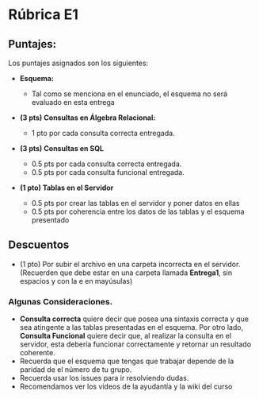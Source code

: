 # Rúbrica E1

## Puntajes: 

Los puntajes asignados son los siguientes:

- **Esquema:** 
  - Tal como se menciona en el enunciado, el esquema no será evaluado en esta entrega

- **(3 pts) Consultas en Álgebra Relacional:** 
  - 1 pto por cada consulta correcta entregada.

- **(3 pts) Consultas en SQL**
  - 0.5 pts por cada consulta correcta entregada.
  - 0.5 pts por cada consulta funcional entregada.

- **(1 pto) Tablas en el Servidor**
  - 0.5 pts por crear las tablas en el servidor y poner datos en ellas
  - 0.5 pts por coherencia entre los datos de las tablas y el esquema presentado

## Descuentos

- (1 pto) Por subir el archivo en una carpeta incorrecta en el servidor.(Recuerden que debe estar en una carpeta llamada **Entrega1**, sin espacios y con la e en mayúsulas)

### Algunas Consideraciones.

- **Consulta correcta** quiere decir que posea una sintaxis correcta y que sea atingente a las tablas presentadas en el esquema. Por otro lado, **Consulta Funcional** quiere decir que, al realizar la consulta en el servidor, esta debería funcionar correctamente y retornar un resultado coherente.
- Recuerda que el esquema que tengas que trabajar depende de la paridad de el número de tu grupo. 
- Recuerda usar los issues para ir resolviendo dudas.
- Recomendamos ver los videos de la ayudantía y la wiki del curso
